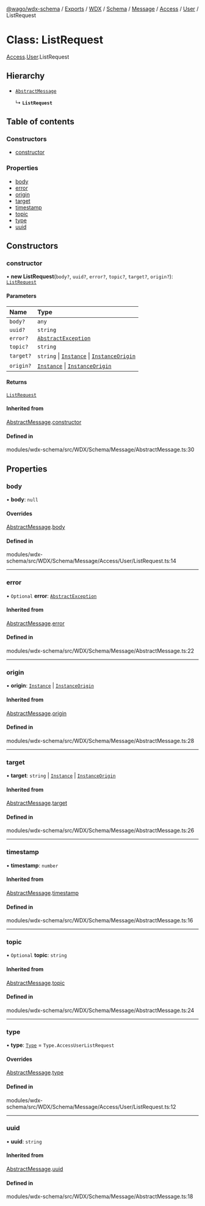 [@wago/wdx-schema](../README.md) / [Exports](../modules.md) / [WDX](../modules/WDX.md) / [Schema](../modules/WDX.Schema.md) / [Message](../modules/WDX.Schema.Message.md) / [Access](../modules/WDX.Schema.Message.Access.md) / [User](../modules/WDX.Schema.Message.Access.User.md) / ListRequest

# Class: ListRequest

[Access](../modules/WDX.Schema.Message.Access.md).[User](../modules/WDX.Schema.Message.Access.User.md).ListRequest

## Hierarchy

- [`AbstractMessage`](WDX.Schema.Message.AbstractMessage.md)

  ↳ **`ListRequest`**

## Table of contents

### Constructors

- [constructor](WDX.Schema.Message.Access.User.ListRequest.md#constructor)

### Properties

- [body](WDX.Schema.Message.Access.User.ListRequest.md#body)
- [error](WDX.Schema.Message.Access.User.ListRequest.md#error)
- [origin](WDX.Schema.Message.Access.User.ListRequest.md#origin)
- [target](WDX.Schema.Message.Access.User.ListRequest.md#target)
- [timestamp](WDX.Schema.Message.Access.User.ListRequest.md#timestamp)
- [topic](WDX.Schema.Message.Access.User.ListRequest.md#topic)
- [type](WDX.Schema.Message.Access.User.ListRequest.md#type)
- [uuid](WDX.Schema.Message.Access.User.ListRequest.md#uuid)

## Constructors

### constructor

• **new ListRequest**(`body?`, `uuid?`, `error?`, `topic?`, `target?`, `origin?`): [`ListRequest`](WDX.Schema.Message.Access.User.ListRequest.md)

#### Parameters

| Name | Type |
| :------ | :------ |
| `body?` | `any` |
| `uuid?` | `string` |
| `error?` | [`AbstractException`](WDX.Schema.Model.Exception.AbstractException.md) |
| `topic?` | `string` |
| `target?` | `string` \| [`Instance`](WDX.Schema.Model.Instance.Instance.md) \| [`InstanceOrigin`](WDX.Schema.Model.Instance.InstanceOrigin.md) |
| `origin?` | [`Instance`](WDX.Schema.Model.Instance.Instance.md) \| [`InstanceOrigin`](WDX.Schema.Model.Instance.InstanceOrigin.md) |

#### Returns

[`ListRequest`](WDX.Schema.Message.Access.User.ListRequest.md)

#### Inherited from

[AbstractMessage](WDX.Schema.Message.AbstractMessage.md).[constructor](WDX.Schema.Message.AbstractMessage.md#constructor)

#### Defined in

modules/wdx-schema/src/WDX/Schema/Message/AbstractMessage.ts:30

## Properties

### body

• **body**: ``null``

#### Overrides

[AbstractMessage](WDX.Schema.Message.AbstractMessage.md).[body](WDX.Schema.Message.AbstractMessage.md#body)

#### Defined in

modules/wdx-schema/src/WDX/Schema/Message/Access/User/ListRequest.ts:14

___

### error

• `Optional` **error**: [`AbstractException`](WDX.Schema.Model.Exception.AbstractException.md)

#### Inherited from

[AbstractMessage](WDX.Schema.Message.AbstractMessage.md).[error](WDX.Schema.Message.AbstractMessage.md#error)

#### Defined in

modules/wdx-schema/src/WDX/Schema/Message/AbstractMessage.ts:22

___

### origin

• **origin**: [`Instance`](WDX.Schema.Model.Instance.Instance.md) \| [`InstanceOrigin`](WDX.Schema.Model.Instance.InstanceOrigin.md)

#### Inherited from

[AbstractMessage](WDX.Schema.Message.AbstractMessage.md).[origin](WDX.Schema.Message.AbstractMessage.md#origin)

#### Defined in

modules/wdx-schema/src/WDX/Schema/Message/AbstractMessage.ts:28

___

### target

• **target**: `string` \| [`Instance`](WDX.Schema.Model.Instance.Instance.md) \| [`InstanceOrigin`](WDX.Schema.Model.Instance.InstanceOrigin.md)

#### Inherited from

[AbstractMessage](WDX.Schema.Message.AbstractMessage.md).[target](WDX.Schema.Message.AbstractMessage.md#target)

#### Defined in

modules/wdx-schema/src/WDX/Schema/Message/AbstractMessage.ts:26

___

### timestamp

• **timestamp**: `number`

#### Inherited from

[AbstractMessage](WDX.Schema.Message.AbstractMessage.md).[timestamp](WDX.Schema.Message.AbstractMessage.md#timestamp)

#### Defined in

modules/wdx-schema/src/WDX/Schema/Message/AbstractMessage.ts:16

___

### topic

• `Optional` **topic**: `string`

#### Inherited from

[AbstractMessage](WDX.Schema.Message.AbstractMessage.md).[topic](WDX.Schema.Message.AbstractMessage.md#topic)

#### Defined in

modules/wdx-schema/src/WDX/Schema/Message/AbstractMessage.ts:24

___

### type

• **type**: [`Type`](../enums/WDX.Schema.Message.Type.md) = `Type.AccessUserListRequest`

#### Overrides

[AbstractMessage](WDX.Schema.Message.AbstractMessage.md).[type](WDX.Schema.Message.AbstractMessage.md#type)

#### Defined in

modules/wdx-schema/src/WDX/Schema/Message/Access/User/ListRequest.ts:12

___

### uuid

• **uuid**: `string`

#### Inherited from

[AbstractMessage](WDX.Schema.Message.AbstractMessage.md).[uuid](WDX.Schema.Message.AbstractMessage.md#uuid)

#### Defined in

modules/wdx-schema/src/WDX/Schema/Message/AbstractMessage.ts:18
